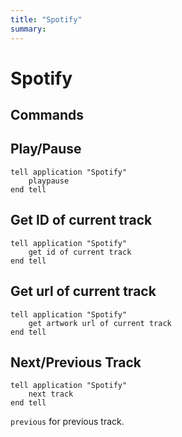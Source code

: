 ```yaml
---
title: "Spotify"
summary:
---
```


Spotify
===

Commands
---

Play/Pause
---

```AppleScript
tell application "Spotify"
	playpause
end tell
```

Get ID of current track
---

```AppleScript
tell application "Spotify"
	get id of current track
end tell
```

Get url of current track
---

```AppleScript
tell application "Spotify"
	get artwork url of current track
end tell
```

Next/Previous Track
---

```AppleScript
tell application "Spotify"
	next track
end tell
```

`previous` for previous track.
